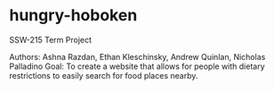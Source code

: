 # hungry-hoboken
SSW-215 Term Project


Authors: Ashna Razdan, Ethan Kleschinsky, Andrew Quinlan, Nicholas Palladino
Goal: To create a website that allows for people with dietary restrictions to easily search for food places nearby. 
